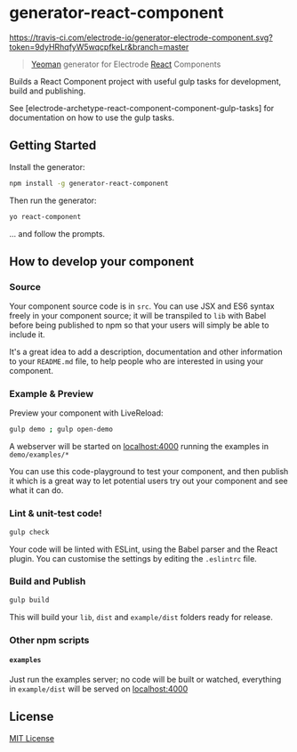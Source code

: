 # generator-react-component

https://travis-ci.com/electrode-io/generator-electrode-component.svg?token=9dyHRhqfyW5wqcpfkeLr&branch=master

> [Yeoman](http://yeoman.io) generator for Electrode [React](http://facebook.github.io/react/) Components

Builds a React Component project with useful gulp tasks for development, build and publishing.

See [electrode-archetype-react-component-component-gulp-tasks] for documentation on how to use the gulp tasks.


## Getting Started

Install the generator:

```bash
npm install -g generator-react-component
```

Then run the generator:

```bash
yo react-component
```

... and follow the prompts.


## How to develop your component

### Source

Your component source code is in `src`. You can use JSX and ES6 syntax freely in your component source; it will be transpiled to `lib` with Babel before being published to npm so that your users will simply be able to include it.

It's a great idea to add a description, documentation and other information to your `README.md` file, to help people who are interested in using your component.

### Example & Preview

Preview your component with LiveReload:

```bash
gulp demo ; gulp open-demo
```

A webserver will be started on [localhost:4000](http://127.0.0.1:4000) running the examples in `demo/examples/*`

You can use this code-playground to test your component, and then publish it which is a great way to let potential users try out your component and see what it can do.

### Lint & unit-test code!

```bash
gulp check
```

Your code will be linted with ESLint, using the Babel parser and the React plugin. You can customise the settings by editing the `.eslintrc` file.

### Build and Publish

```bash
gulp build
```

This will build your `lib`, `dist` and `example/dist` folders ready for release.

### Other npm scripts

#### `examples`

Just run the examples server; no code will be built or watched, everything in `example/dist` will be served on [localhost:4000](http://localhost:4000)

## License

[MIT License](http://en.wikipedia.org/wiki/MIT_License)
